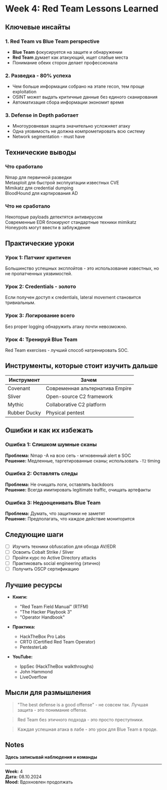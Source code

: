 #  Week 4: Red Team Lessons Learned

## Ключевые инсайты

### 1. Red Team vs Blue Team perspective
- **Blue Team** фокусируется на защите и обнаружении
- **Red Team** думает как атакующий, ищет слабые места
- Понимание обеих сторон делает профессионала

### 2. Разведка - 80% успеха
- Чем больше информации собрано на этапе recon, тем проще exploitation
- OSINT может выдать критичные данные без единого сканирования
- Автоматизация сбора информации экономит время

### 3. Defense in Depth работает
- Многоуровневая защита значительно усложняет атаку
- Одна уязвимость не должна компрометировать всю систему
- Network segmentation - must have

## Технические выводы

### Что сработало
 Nmap для первичной разведки  
 Metasploit для быстрой эксплуатации известных CVE  
 Mimikatz для credential dumping  
 BloodHound для картирования AD  

### Что не сработало
 Некоторые payloads детектятся антивирусом  
 Современные EDR блокируют стандартные техники mimikatz  
 Honeypots могут ввести в заблуждение  

## Практические уроки

### Урок 1: Патчинг критичен
Большинство успешных эксплойтов - это использование известных, но не пропатченных уязвимостей.

### Урок 2: Credentials - золото
Если получен доступ к credentials, lateral movement становится тривиальным.

### Урок 3: Логирование всего
Без proper logging обнаружить атаку почти невозможно.

### Урок 4: Тренируй Blue Team
Red Team exercises - лучший способ натренировать SOC.

## Инструменты, которые стоит изучить дальше

| Инструмент | Зачем |
|-----------|-------|
| Covenant | Современная альтернатива Empire |
| Sliver | Open-source C2 framework |
| Mythic | Collaborative C2 platform |
| Rubber Ducky | Physical pentest |

## Ошибки и как их избежать

### Ошибка 1: Слишком шумные сканы
**Проблема:** Nmap -A на всю сеть - мгновенный alert в SOC  
**Решение:** Медленные, таргетированные сканы; использовать `-T2` timing

### Ошибка 2: Оставлять следы
**Проблема:** Не очищать логи, оставлять backdoors  
**Решение:** Всегда имитировать legitimate traffic, очищать артефакты

### Ошибка 3: Недооценивать Blue Team
**Проблема:** Думать, что защитники не заметят  
**Решение:** Предполагать, что каждое действие мониторится

## Следующие шаги

- [ ] Изучить техники obfuscation для обхода AV/EDR
- [ ] Освоить Cobalt Strike / Sliver
- [ ] Пройти курс по Active Directory attacks
- [ ] Практиковать social engineering (этично)
- [ ] Получить OSCP сертификацию

## Лучшие ресурсы

- **Книги:**
  - "Red Team Field Manual" (RTFM)
  - "The Hacker Playbook 3"
  - "Operator Handbook"

- **Практика:**
  - HackTheBox Pro Labs
  - CRTO (Certified Red Team Operator)
  - PentesterLab

- **YouTube:**
  - IppSec (HackTheBox walkthroughs)
  - John Hammond
  - LiveOverflow

## Мысли для размышления

> "The best defense is a good offense" - не совсем так. Лучшая защита - это понимание offense.

> Red Team без этичного подхода - это просто преступники.

> Каждая успешная атака в лабе - это урок для Blue Team в проде.

## Notes
**Здесь записывай наблюдения и команды**

---
**Week:** 4  
**Дата:** 08.10.2024  
**Mood:**  Вдохновлен продолжать

